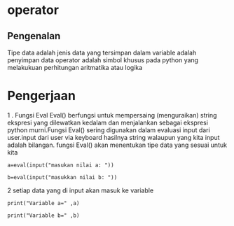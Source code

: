 # operator


## Pengenalan
Tipe data adalah jenis data yang tersimpan dalam variable adalah penyimpan data operator adalah simbol khusus pada python yang melakukuan perhitungan aritmatika atau logika

# Pengerjaan

1 . Fungsi Eval Eval() berfungsi untuk mempersaing (menguraikan)  string ekspresi yang dilewatkan kedalam dan menjalankan sebagai ekspresi python murni.Fungsi Eval() sering digunakan dalam evaluasi input dari user.input dari user via keyboard hasilnya string walaupun yang kita input adalah bilangan. fungsi Eval() akan menentukan tipe data yang sesuai untuk kita 
 	
`a=eval(input("masukan nilai a: "))`
	
`b=eval(input("masukkan nilai b: "))`
  
2 setiap data yang di input akan masuk ke variable
	
`print("Variable a=" ,a)`
	
`print("Variable b=" ,b)`